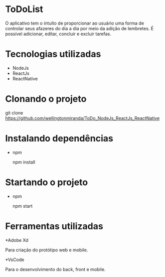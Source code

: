 # ToDoList 
O aplicativo tem o intuíto de proporcionar ao usuário uma forma de controlar seus afazeres do dia a dia por meio da adição de lembretes.
É possível adicionar, editar, concluir e excluir tarefas.

# Tecnologias utilizadas

* NodeJs
* ReactJs
* ReactNative

# Clonando o projeto

git clone https://github.com/wellingtonmiranda/ToDo_NodeJs_ReactJs_ReactNative

# Instalando dependências

* npm
  
  npm install


# Startando o projeto

* npm
  
  npm start


# Ferramentas utilizadas

*Adobe Xd

Para criação do protótipo web e mobile.

*VsCode

Para o desenvolvimento do back, front e mobile.

